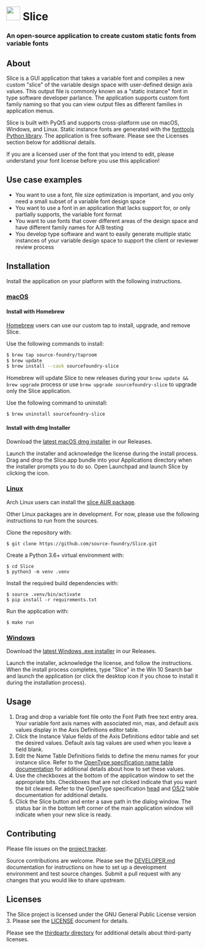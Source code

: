 # <img height="36" src="https://raw.githubusercontent.com/source-foundry/Slice/main/src/resources/img/slice-icon.svg"/>  Slice

### An open-source application to create custom static fonts from variable fonts

## About

Slice is a GUI application that takes a variable font and compiles a new custom "slice" of the variable design space with user-defined design axis values.  This output file is commonly known as a "static instance" font in type software developer parlance.  The application supports custom font family naming so that you can view output files as different families in application menus.

Slice is built with PyQt5 and supports cross-platform use on macOS, Windows, and Linux. Static instance fonts are generated with the [fonttools Python library](https://github.com/fonttools/fonttools).  The application is free software. Please see the Licenses section below for additional details.

If you are a licensed user of the font that you intend to edit, please understand your font license before you use this application!

## Use case examples

- You want to use a font, file size optimization is important, and you only need a small subset of a variable font design space
- You want to use a font in an application that lacks support for, or only partially supports, the variable font format
- You want to use fonts that cover different areas of the design space and have different family names for A/B testing
- You develop type software and want to easily generate multiple static instances of your variable design space to support the client or reviewer review process

## Installation

Install the application on your platform with the following instructions.

### [macOS]()

#### Install with Homebrew

[Homebrew](https://brew.sh/) users can use our custom tap to install, upgrade, and remove Slice.

Use the following commands to install:

```sh
$ brew tap source-foundry/taproom
$ brew update
$ brew install --cask sourcefoundry-slice
```

Homebrew will update Slice to new releases during your `brew update && brew upgrade` process or use `brew upgrade sourcefoundry-slice` to upgrade only the Slice application.

Use the following command to uninstall:

```
$ brew uninstall sourcefoundry-slice
```

#### Install with dmg Installer

Download the [latest macOS dmg installer](https://github.com/source-foundry/Slice/releases/latest) in our Releases.

Launch the installer and acknowledge the license during the install process. Drag and drop the Slice.app bundle into your Applications directory when the installer prompts you to do so.  Open Launchpad and launch Slice by clicking the icon.

### [Linux]()

Arch Linux users can install the [slice AUR package](https://aur.archlinux.org/packages/slice/).

Other Linux packages are in development.
For now, please use the following instructions to run from the sources.

Clone the repository with:

```
$ git clone https://github.com/source-foundry/Slice.git
```

Create a Python 3.6+ virtual environment with:

```
$ cd Slice
$ python3 -m venv .venv
```

Install the required build dependencies with:

```
$ source .venv/bin/activate
$ pip install -r requirements.txt
```

Run the application with:

```
$ make run
```

### [Windows]()

Download the [latest Windows .exe installer](https://github.com/source-foundry/Slice/releases/latest) in our Releases.

Launch the installer, acknowledge the license, and follow the instructions.  When the install process completes, type "Slice" in the Win 10 Search bar and launch the application (or click the desktop icon if you chose to install it during the installation process).

## Usage

1. Drag and drop a variable font file onto the Font Path free text entry area.  Your variable font axis names with associated min, max, and default axis values display in the Axis Definitions editor table.
2. Click the Instance Value fields of the Axis Definitions editor table and set the desired values.  Default axis tag values are used when you leave a field blank.
3. Edit the Name Table Definitions fields to define the menu names for your instance slice.  Refer to the [OpenType specification name table documentation](https://docs.microsoft.com/en-us/typography/opentype/spec/name) for additional details about how to set these values.
4. Use the checkboxes at the bottom of the application window to set the appropriate bits.  Checkboxes that are not clicked indicate that you want the bit cleared. Refer to the OpenType specification [head](https://docs.microsoft.com/en-us/typography/opentype/spec/head) and [OS/2](https://docs.microsoft.com/en-us/typography/opentype/spec/os2) table documentation for additional details.
5. Click the Slice button and enter a save path in the dialog window.  The status bar in the bottom left corner of the main application window will indicate when your new slice is ready.

## Contributing

Please file issues on the [project tracker](https://github.com/source-foundry/Slice/issues).  

Source contributions are welcome.  Please see the [DEVELOPER.md](DEVELOPER.md) documentation for instructions on how to set up a development environment and test source changes.  Submit a pull request with any changes that you would like to share upstream.

## Licenses

The Slice project is licensed under the GNU General Public License version 3. Please see the [LICENSE](LICENSE) document for details.

Please see the [thirdparty directory](https://github.com/source-foundry/Slice/tree/main/thirdparty) for additional details about third-party licenses.
